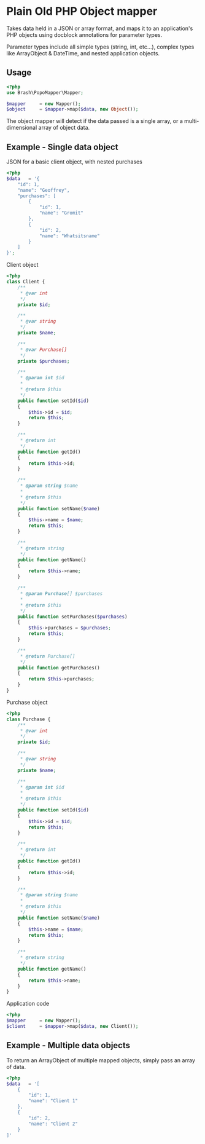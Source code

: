 # Plain Old PHP Object mapper

Takes data held in a JSON or array format, and maps it to an application's PHP objects using docblock annotations for parameter types.

Parameter types include all simple types (string, int, etc...), complex types like ArrayObject &amp; DateTime, and nested application
objects.

## Usage

```php
<?php
use Brash\PopoMapper\Mapper;

$mapper     = new Mapper();
$object     = $mapper->map($data, new Object());
```

The object mapper will detect if the data passed is a single array, or a multi-dimensional array of object data.

## Example - Single data object

JSON for a basic client object, with nested purchases

```php
<?php
$data   = '{
    "id": 1,
    "name": "Geoffrey",
    "purchases": [
        {
            "id": 1,
            "name": "Gromit"
        },
        {
            "id": 2,
            "name": "Whatsitsname"
        }
    ]
}';

```

Client object

```php
<?php
class Client {
    /**
     * @var int
     */
    private $id;

    /**
     * @var string
     */
    private $name;

    /**
     * @var Purchase[]
     */
    private $purchases;

    /**
     * @param int $id
     *
     * @return $this
     */
    public function setId($id)
    {
        $this->id = $id;
        return $this;
    }

    /**
     * @return int
     */
    public function getId()
    {
        return $this->id;
    }

    /**
     * @param string $name
     *
     * @return $this
     */
    public function setName($name)
    {
        $this->name = $name;
        return $this;
    }

    /**
     * @return string
     */
    public function getName()
    {
        return $this->name;
    }

    /**
     * @param Purchase[] $purchases
     *
     * @return $this
     */
    public function setPurchases($purchases)
    {
        $this->purchases = $purchases;
        return $this;
    }

    /**
     * @return Purchase[]
     */
    public function getPurchases()
    {
        return $this->purchases;
    }
}

```

Purchase object

```php
<?php
class Purchase {
    /**
     * @var int
     */
    private $id;

    /**
     * @var string
     */
    private $name;

    /**
     * @param int $id
     *
     * @return $this
     */
    public function setId($id)
    {
        $this->id = $id;
        return $this;
    }

    /**
     * @return int
     */
    public function getId()
    {
        return $this->id;
    }

    /**
     * @param string $name
     *
     * @return $this
     */
    public function setName($name)
    {
        $this->name = $name;
        return $this;
    }

    /**
     * @return string
     */
    public function getName()
    {
        return $this->name;
    }
}

```

Application code

```php
<?php
$mapper     = new Mapper();
$client     = $mapper->map($data, new Client());

```

## Example - Multiple data objects

To return an ArrayObject of multiple mapped objects, simply pass an array of data.

```php
<?php
$data   = '[
    {
        "id": 1,
        "name": "Client 1"
    },
    {
        "id": 2,
        "name": "Client 2"
    }
]'

```
